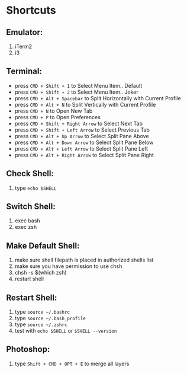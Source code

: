 # Shortcuts

## Emulator:

1. iTerm2
2. i3

## Terminal:

- press `CMD + Shift + 1` to Select Menu Item.. Default
- press `CMD + Shift + 2` to Select Menu Item.. Joker
- press `CMD + Alt + Spacebar` to Split Horizontally with Current Profile
- press `CMD + Alt + N` to Split Vertically with Current Profile
- press `CMD + N` to Open New Tab
- press `CMD + P` to Open Preferences
- press `CMD + Shift + Right Arrow` to Select Next Tab
- press `CMD + Shift + Left Arrow` to Select Previous Tab
- press `CMD + Alt + Up Arrow` to Select Split Pane Above
- press `CMD + Alt + Down Arrow` to Select Split Pane Below
- press `CMD + Alt + Left Arrow` to Select Split Pane Left
- press `CMD + Alt + Right Arrow` to Select Split Pane Right

## Check Shell:

1. type `echo $SHELL`

## Switch Shell:

1. exec bash
2. exec zsh

## Make Default Shell:

1. make sure shell filepath is placed in authorized shells list
2. make sure you have permission to use chsh
3. chsh -s \$(which zsh)
4. restart shell

## Restart Shell:

1. type `source ~/.bashrc`
2. type `source ~/.bash_profile`
3. type `source ~/.zshrc`
4. test with `echo $SHELL` or `$SHELL --version`

## Photoshop:

1. type `Shift + CMD + OPT + E` to merge all layers

